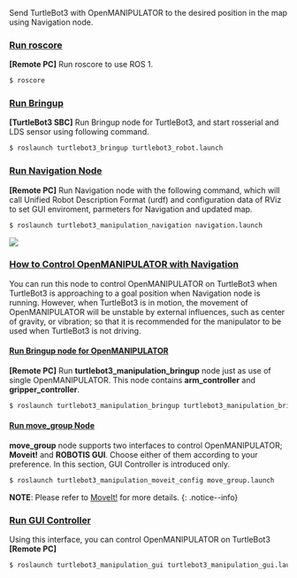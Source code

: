 
Send TurtleBot3 with OpenMANIPULATOR to the desired position in the map using Navigation node.

### [Run roscore](#run-roscore)

**[Remote PC]** Run roscore to use ROS 1.

```bash
$ roscore
```

### [Run Bringup](#run-bringup)

**[TurtleBot3 SBC]** Run Bringup node for TurtleBot3, and start rosserial and LDS sensor using following command.

```bash
$ roslaunch turtlebot3_bringup turtlebot3_robot.launch
```

### [Run Navigation Node](#run-navigation-node)

**[Remote PC]** Run Navigation node with the following command, which will call Unified Robot Description Format (urdf) and configuration data of RViz to set GUI enviroment, parmeters for Navigation and updated map.

```bash
$ roslaunch turtlebot3_manipulation_navigation navigation.launch
```

![](/assets/images/platform/turtlebot3/manipulation/tb3_omx_nav.png)

### [How to Control OpenMANIPULATOR with Navigation](#how-to-control-openmanipulator-with-navigation)

You can run this node to control OpenMANIPULATOR on TurtleBot3 when TurtleBot3 is approaching to a goal position when Navigation node is running.
However, when TurtleBot3 is in motion, the movement of OpenMANIPULATOR will be unstable by external influences, such as center of gravity, or vibration; so that it is recommended for the manipulator to be used when TurtleBot3 is not driving.

#### [Run Bringup node for OpenMANIPULATOR](#run-bringup-for-openmanipulator)

**[Remote PC]** Run **turtlebot3_manipulation_bringup** node just as use of single OpenMANIPULATOR. This node contains **arm_controller** and **gripper_controller**.

```bash
$ roslaunch turtlebot3_manipulation_bringup turtlebot3_manipulation_bringup.launch
```

#### [Run move_group Node](#run-move-group-node)

**move_group** node supports two interfaces to control OpenMANIPULATOR; **Moveit!** and **ROBOTIS GUI**. Choose either of them according to your preference. In this section, GUI Controller is introduced only.

```bash
$ roslaunch turtlebot3_manipulation_moveit_config move_group.launch
```

**NOTE**: Please refer to [MoveIt!](https://moveit.ros.org/) for more details.
{: .notice--info}

### [Run GUI Controller](#run-gui-controller)

Using this interface, you can control OpenMANIPULATOR on TurtleBot3
**[Remote PC]**

```bash
$ roslaunch turtlebot3_manipulation_gui turtlebot3_manipulation_gui.launch
```

[export_turtlebot3_model]: /docs/en/platform/turtlebot3/export_turtlebot3_model
[manipulator_id]: https://github.com/ROBOTIS-GIT/OpenCR/blob/ef4e71be84dd899b03e359703be93c5000c5954a/arduino/opencr_arduino/opencr/libraries/turtlebot3/examples/turtlebot3_with_open_manipulator/turtlebot3_with_open_manipulator_core/open_manipulator_driver.h#L27
[turtlebot3_core]: https://github.com/ROBOTIS-GIT/turtlebot3/blob/467c76bc4fa2e34162f57107388839d82d3bcc0e/turtlebot3_bringup/launch/turtlebot3_core.launch#L5
[smach]: http://wiki.ros.org/smach
